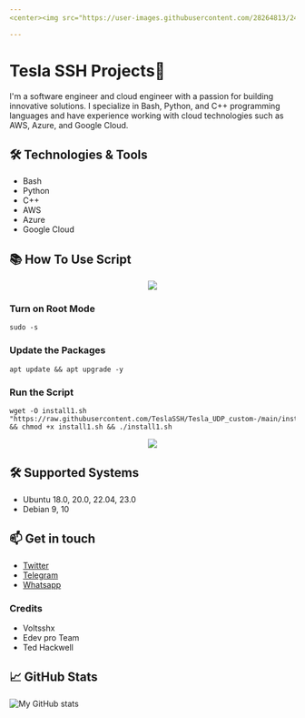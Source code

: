 ```yaml
---
<center><img src="https://user-images.githubusercontent.com/28264813/241795159-c294faa4-b0d6-43b3-82c4-3ba35db23823.gif" alt="banner" width="400"/></center>

---
```

# Tesla SSH Projects👋

I'm a software engineer and cloud engineer with a passion for building innovative solutions. I specialize in Bash, Python, and C++ programming languages and have experience working with cloud technologies such as AWS, Azure, and Google Cloud.

## 🛠️ Technologies & Tools

- Bash 
- Python
- C++
- AWS
- Azure
- Google Cloud

## 📚 How To Use Script
<p align="center">
  <img src="https://user-images.githubusercontent.com/76937659/153705486-44e6c1b2-74fa-4d44-be1c-36c8fdb83331.gif"/>
</p>

### Turn on Root Mode

```
sudo -s
```

### Update the Packages 

```
apt update && apt upgrade -y
```

### Run the Script 

```
wget -O install1.sh "https://raw.githubusercontent.com/TeslaSSH/Tesla_UDP_custom-/main/install.sh"  && chmod +x install1.sh && ./install1.sh
```

<p align="center">
  <img src="https://user-images.githubusercontent.com/76937659/153705486-44e6c1b2-74fa-4d44-be1c-36c8fdb83331.gif"/>
</p>

## 🛠️ Supported Systems 

- Ubuntu 18.0, 20.0, 22.04, 23.0
- Debian 9, 10 

## 📫 Get in touch

- [Twitter](https://x.com/Teslassh?t=B-pp_22ZNyoP4v0lehAQog&s=09)
- [Telegram](https://t.me/teslassh)
- [Whatsapp](wa.me/+256762912113)

### Credits
- Voltsshx
- Edev pro Team
- Ted Hackwell

## 📈 GitHub Stats

![My GitHub stats](https://github-readme-stats.vercel.app/api?username=teslassh&show_icons=true&theme=radical)
